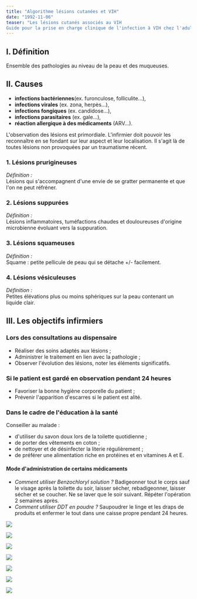 ```yaml
---
title: "Algorithme lésions cutanées et VIH"
date: "1992-11-06"
teaser: "Les lésions cutanés associés au VIH  
Guide pour la prise en charge clinique de l'infection à VIH chez l'adulte\", OMS, décembre 1991 (programme de lutte contre le sida)."
---
```


## I. Définition

Ensemble des pathologies au niveau de la peau et des muqueuses.

## II. Causes

*   **infections bactériennes**(ex. furonculose, folliculite...),
*   **infections virales** (ex. zona, herpès...),
*   **infections fongiques** (ex. candidose...),
*   **infections parasitaires** (ex. gale...),
*   **réaction allergique à des médicaments** (ARV...).

L'observation des lésions est primordiale. L'infirmier doit pouvoir les reconnaître en se fondant sur leur aspect et leur localisation. Il s'agit là de toutes lésions non provoquées par un traumatisme récent.

### 1. Lésions prurigineuses

_Définition :_  
Lésions qui s'accompagnent d'une envie de se gratter permanente et que l'on ne peut réfréner.

### 2. Lésions suppurées

_Définition :_  
Lésions inflammatoires, tuméfactions chaudes et douloureuses d'origine microbienne évoluant vers la suppuration.

### 3. Lésions squameuses

_Définition :_  
Squame : petite pellicule de peau qui se détache +/- facilement.

### 4. Lésions vésiculeuses

_Définition :_  
Petites élévations plus ou moins sphériques sur la peau contenant un liquide clair.

## III. Les objectifs infirmiers

### Lors des consultations au dispensaire

*   Réaliser des soins adaptés aux lésions ;
*   Administrer le traitement en lien avec la pathologie ;
*   Observer l'évolution des lésions, noter les éléments significatifs.

### Si le patient est gardé en observation pendant 24 heures

*   Favoriser la bonne hygiène corporelle du patient ;
*   Prévenir l'apparition d'escarres si le patient est alité.

### Dans le cadre de l'éducation à la santé

Conseiller au malade :

*   d'utiliser du savon doux lors de la toilette quotidienne ;
*   de porter des vêtements en coton ;
*   de nettoyer et de désinfecter la literie régulièrement ;
*   de préférer une alimentation riche en protéines et en vitamines A et E.

#### Mode d'administration de certains médicaments

*   _Comment utiliser Benzochloryl solution ?_ Badigeonner tout le corps sauf le visage après la toilette du soir, laisser sécher, rebadigeonner, laisser sécher et se coucher. Ne se laver que le soir suivant. Répéter l'opération 2 semaines après.  
*   _Comment utiliser DDT en poudre ?_ Saupoudrer le linge et les draps de produits et enfermer le tout dans une caisse propre pendant 24 heures.


![](i990-1.jpg)



![](i990-2.jpg)

![](i990-3.jpg)

![](i990-4.jpg)

![](i990-5.jpg)

![](i990-6.jpg)

![](i990-7.jpg)